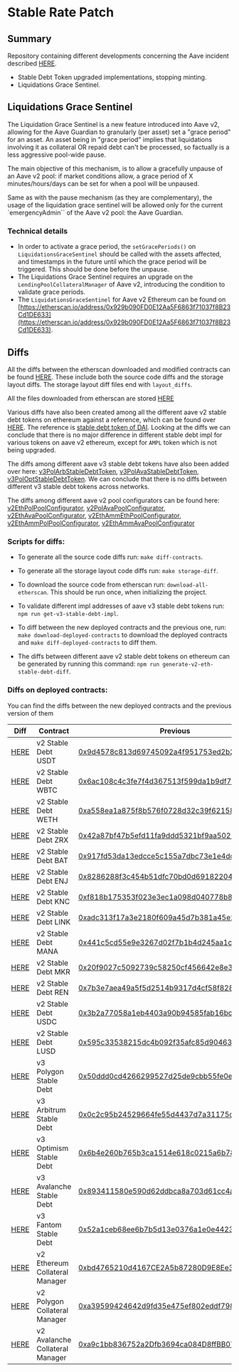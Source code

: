 # Stable Rate Patch

## Summary

Repository containing different developments concerning the Aave incident described [HERE](https://governance.aave.com/t/aave-v2-v3-security-incident-04-11-2023/15335/26).

- Stable Debt Token upgraded implementations, stopping minting.
- Liquidations Grace Sentinel.

## Liquidations Grace Sentinel

The Liquidation Grace Sentinel is a new feature introduced into Aave v2, allowing for the Aave Guardian to granularly (per asset) set a "grace period" for an asset.
An asset being in "grace period" implies that liquidations involving it as collateral OR repaid debt can't be processed, so factually is a less aggressive pool-wide pause.

The main objective of this mechanism, is to allow a gracefully unpause of an Aave v2 pool: if market conditions allow, a grace period of X minutes/hours/days can be set for when a pool will be unpaused.

Same as with the pause mechanism (as they are complementary), the usage of the liquidation grace sentinel will be allowed only for the current `emergencyAdmin`` of the Aave v2 pool: the Aave Guardian.

### Technical details

- In order to activate a grace period, the `setGracePeriods()` on `LiquidationsGraceSentinel` should be called with the assets affected, and timestamps in the future until which the grace period will be triggered.
  This should be done before the unpause.
- The Liquidations Grace Sentinel requires an upgrade on the `LendingPoolCollateralManager` of Aave v2, introducing the condition to validate grace periods.
- The `LiquidationsGraceSentinel` for Aave v2 Ethereum can be found on [https://etherscan.io/address/0x929b090FD0E12Aa5F6863f71037f8B23Cd1DE633](https://etherscan.io/address/0x929b090FD0E12Aa5F6863f71037f8B23Cd1DE633).

## Diffs

All the diffs between the etherscan downloaded and modified contracts can be found [HERE](./diffs). These include both the source code diffs and the storage layout diffs. The storage layout diff files end with `layout_diffs`.

All the files downloaded from etherscan are stored [HERE](./etherscan)

Various diffs have also been created among all the different aave v2 stable debt tokens on ethereum against a reference, which can be found over [HERE](./diffs/v2EthStableDebtAll). The reference is [stable debt token of DAI](https://etherscan.io/address/0xD23A44eB2db8AD0817c994D3533528C030279F7c). Looking at the diffs we can conclude that there is no major difference in different stable debt impl for various tokens on aave v2 ethereum, except for `AMPL` token which is not being upgraded.

The diffs among different aave v3 stable debt tokens have also been added over here: [v3PolArbStableDebtToken](diffs/v3PolArbStableDebtToken.md), [v3PolAvaStableDebtToken](diffs/v3PolAvaStableDebtToken.md), [v3PolOptStableDebtToken](diffs/v3PolOptStableDebtToken.md). We can conclude that there is no diffs between different v3 stable debt tokens across networks.

The diffs among different aave v2 pool configurators can be found here: [v2EthPolPoolConfigurator](diffs/v2EthPolPoolConfigurator.md), [v2PolAvaPoolConfigurator](diffs/v2PolAvaPoolConfigurator.md), [v2EthAvaPoolConfigurator](diffs/v2EthAvaPoolConfigurator.md), [v2EthAmmEthPoolConfigurator](diffs/v2EthAmmEthPoolConfigurator.md), [v2EthAmmPolPoolConfigurator](diffs/v2EthAmmPolPoolConfigurator.md), [v2EthAmmAvaPoolConfigurator](diffs/v2EthAmmAvaPoolConfigurator.md)

### Scripts for diffs:

- To generate all the source code diffs run: `make diff-contracts`.

- To generate all the storage layout code diffs run: `make storage-diff`.

- To download the source code from etherscan run: `download-all-etherscan`. This should be run once, when initializing the project.

- To validate different impl addresses of aave v3 stable debt tokens run: `npm run get-v3-stable-debt-impl`.

- To diff between the new deployed contracts and the previous one, run: `make download-deployed-contracts` to download the deployed contracts and `make diff-deployed-contracts` to diff them.

- The diffs between different aave v2 stable debt tokens on ethereum can be generated by running this command: `npm run generate-v2-eth-stable-debt-diff`.

### Diffs on deployed contracts:

You can find the diffs between the new deployed contracts and the previous version of them

| Diff                                            | Contract            | Previous                                                                                                              | New Deployed                                                                                                          |
| ----------------------------------------------- | ------------------- | --------------------------------------------------------------------------------------------------------------------- | --------------------------------------------------------------------------------------------------------------------- |
| [HERE](diffs/deployed/v2UsdtStableDebtToken.md) | v2 Stable Debt USDT | [0x9d4578c813d69745092a4f951753ed2b28056279](https://etherscan.io/address/0x9d4578c813d69745092a4f951753ed2b28056279) | [0xC61262D6ad449AC09B4087f46391Dd9A26b5888B](https://etherscan.io/address/0xC61262D6ad449AC09B4087f46391Dd9A26b5888B) |
| [HERE](diffs/deployed/v2WbtcStableDebtToken.md) | v2 Stable Debt WBTC | [0x6ac108c4c3fe7f4d367513f599da1b9df7c43433](https://etherscan.io/address/0x6ac108c4c3fe7f4d367513f599da1b9df7c43433) | [0x4f279f2046870F77cd9Ce63497f8A2D8689ef804](https://etherscan.io/address/0x4f279f2046870F77cd9Ce63497f8A2D8689ef804) |
| [HERE](diffs/deployed/v2WethStableDebtToken.md) | v2 Stable Debt WETH | [0xa558ea1a875f8b576f0728d32c39f62158e49b92](https://etherscan.io/address/0xa558ea1a875f8b576f0728d32c39f62158e49b92) | [0xEd14b4E51B04d4d0211474a721F77C0817166c2f](https://etherscan.io/address/0xEd14b4E51B04d4d0211474a721F77C0817166c2f) |
| [HERE](diffs/deployed/v2ZrxStableDebtToken.md)  | v2 Stable Debt ZRX  | [0x42a87bf47b5efd11fa9ddd5321bf9aa502233b74](https://etherscan.io/address/0x42a87bf47b5efd11fa9ddd5321bf9aa502233b74) | [0xffaCA447191d8196C8Cf96E5912b732063DE4307](https://etherscan.io/address/0xffaCA447191d8196C8Cf96E5912b732063DE4307) |
| [HERE](diffs/deployed/v2BatStableDebtToken.md)  | v2 Stable Debt BAT  | [0x917fd53da13edcce5c155a7dbc73e1e4dccd4267](https://etherscan.io/address/0x917fd53da13edcce5c155a7dbc73e1e4dccd4267) | [0x49B6645a9aa05f1Be24893136100467276399470](https://etherscan.io/address/0x49B6645a9aa05f1Be24893136100467276399470) |
| [HERE](diffs/deployed/v2EnjStableDebtToken.md)  | v2 Stable Debt ENJ  | [0x8286288f3c454b51dfc70bd0d6918220428b0741](https://etherscan.io/address/0x8286288f3c454b51dfc70bd0d6918220428b0741) | [0x0fB427f800C5E39E7d8029e19F515300d4bb22C2](https://etherscan.io/address/0x0fB427f800C5E39E7d8029e19F515300d4bb22C2) |
| [HERE](diffs/deployed/v2KncStableDebtToken.md)  | v2 Stable Debt KNC  | [0xf818b175353f023e3ec1a098d040778b835897c7](https://etherscan.io/address/0xf818b175353f023e3ec1a098d040778b835897c7) | [0x22a8FD718924ab2f9dd4D0326DD8ab99Ef21D0b3](https://etherscan.io/address/0x22a8FD718924ab2f9dd4D0326DD8ab99Ef21D0b3) |
| [HERE](diffs/deployed/v2LinkStableDebtToken.md) | v2 Stable Debt LINK | [0xadc313f17a3e2180f609a45d7b381a45e2e88a9f](https://etherscan.io/address/0xadc313f17a3e2180f609a45d7b381a45e2e88a9f) | [0x1B80694AF3D4e617c747423f992F532B8baE098b](https://etherscan.io/address/0x1B80694AF3D4e617c747423f992F532B8baE098b) |
| [HERE](diffs/deployed/v2ManaStableDebtToken.md) | v2 Stable Debt MANA | [0x441c5cd55e9e3267d02f7b1b4d245aa1c61891c3](https://etherscan.io/address/0x441c5cd55e9e3267d02f7b1b4d245aa1c61891c3) | [0xe0bf71fF662e8bbeb911ACEa765f4b8be052F59b](https://etherscan.io/address/0xe0bf71fF662e8bbeb911ACEa765f4b8be052F59b) |
| [HERE](diffs/deployed/v2MkrStableDebtToken.md)  | v2 Stable Debt MKR  | [0x20f9027c5092739c58250cf456642e8e3d4dbed5](https://etherscan.io/address/0x20f9027c5092739c58250cf456642e8e3d4dbed5) | [0xC4CFCE0b16199818Ad942a87902C9172ba005022](https://etherscan.io/address/0xC4CFCE0b16199818Ad942a87902C9172ba005022) |
| [HERE](diffs/deployed/v2RenStableDebtToken.md)  | v2 Stable Debt REN  | [0x7b3e7aea49a5f5d2514b9317d4cf58f828ac28c2](https://etherscan.io/address/0x7b3e7aea49a5f5d2514b9317d4cf58f828ac28c2) | [0x6F4B277366e10F68003A0a65Ef8f118f3D60B67E](https://etherscan.io/address/0x6F4B277366e10F68003A0a65Ef8f118f3D60B67E) |
| [HERE](diffs/deployed/v2UsdcStableDebtToken.md) | v2 Stable Debt USDC | [0x3b2a77058a1eb4403a90b94585fab16bc512e703](https://etherscan.io/address/0x3b2a77058a1eb4403a90b94585fab16bc512e703) | [0x8DFF7Fda82976452b6FB957F549944e7af7A3e6F](https://etherscan.io/address/0x8DFF7Fda82976452b6FB957F549944e7af7A3e6F) |
| [HERE](diffs/deployed/v2LusdStableDebtToken.md) | v2 Stable Debt LUSD | [0x595c33538215dc4b092f35afc85d904631263f4f](https://etherscan.io/address/0x595c33538215dc4b092f35afc85d904631263f4f) | [0x1363602E58e25929A15bE194a3D505Fd6F8BE751](https://etherscan.io/address/0x1363602E58e25929A15bE194a3D505Fd6F8BE751) |
| [HERE](diffs/deployed/v3PolStableDebtToken.md) | v3 Polygon Stable Debt | [0x50ddd0cd4266299527d25de9cbb55fe0eb8dac30](https://polygonscan.com/address/0x50ddd0cd4266299527d25de9cbb55fe0eb8dac30) | [0xf4294973b7e6f6c411dd8a388592e7c7d32f2486](https://polygonscan.com/address/0xf4294973b7e6f6c411dd8a388592e7c7d32f2486) |
| [HERE](diffs/deployed/v3ArbStableDebtToken.md) | v3 Arbitrum Stable Debt | [0x0c2c95b24529664fe55d4437d7a31175cfe6c4f7](https://arbiscan.io/address/0x0c2c95b24529664fe55d4437d7a31175cfe6c4f7) | [0xCB7113D3d572613BbFCeCf80d1341cFFE2A92C00](https://arbiscan.io/address/0xCB7113D3d572613BbFCeCf80d1341cFFE2A92C00) |
| [HERE](diffs/deployed/v3OptStableDebtToken.md) | v3 Optimism Stable Debt | [0x6b4e260b765b3ca1514e618c0215a6b7839ff93e](https://optimistic.etherscan.io/address/0x6b4e260b765b3ca1514e618c0215a6b7839ff93e) | [0x69713dA5fDfacf77E80C31F9B928Ec0Fc3716384](https://optimistic.etherscan.io/address/0x69713dA5fDfacf77E80C31F9B928Ec0Fc3716384) |
| [HERE](diffs/deployed/v3AvaStableDebtToken.md) | v3 Avalanche Stable Debt | [0x893411580e590d62ddbca8a703d61cc4a8c7b2b9](https://snowtrace.io/address/0x893411580e590d62ddbca8a703d61cc4a8c7b2b9) | [0xccf12894957E637Bd69693B12F3ba12b539C2D11](https://snowtrace.io/address/0xccf12894957E637Bd69693B12F3ba12b539C2D11) |
| [HERE](diffs/deployed/v3FanStableDebtToken.md) | v3 Fantom Stable Debt | [0x52a1ceb68ee6b7b5d13e0376a1e0e4423a8ce26e](https://ftmscan.com/address/0x52a1ceb68ee6b7b5d13e0376a1e0e4423a8ce26e) | [0xa88c6D90eAe942291325f9ae3c66f3563B93FE10](https://ftmscan.com/address/0xa88c6D90eAe942291325f9ae3c66f3563B93FE10) |
| [HERE](diffs/deployed/v2EthLendingPoolCollateralManager.md) | v2 Ethereum Collateral Manager | [0xbd4765210d4167CE2A5b87280D9E8Ee316D5EC7C](https://etherscan.io/address/0xbd4765210d4167CE2A5b87280D9E8Ee316D5EC7C) | [0x368e6441bB27159c6e8e6d3bbd9147BEcBA915E3](https://etherscan.io/address/0x368e6441bB27159c6e8e6d3bbd9147BEcBA915E3) |
| [HERE](diffs/deployed/v2PolLendingPoolCollateralManager.md) | v2 Polygon Collateral Manager | [0xa39599424642d9fd35e475ef802eddf798dc555b](https://polygonscan.com/address/0xa39599424642d9fd35e475ef802eddf798dc555b) | [0xAdDb96Fb6A795faf042DD25BD4710267C41D1F74](https://polygonscan.com/address/0xAdDb96Fb6A795faf042DD25BD4710267C41D1F74) |
| [HERE](diffs/deployed/v2AvaLendingPoolCollateralManager.md) | v2 Avalanche Collateral Manager | [0xa9c1bb836752a2Dfb3694ca084D8ffBB07768771](https://snowtrace.io/address/0xa9c1bb836752a2Dfb3694ca084D8ffBB07768771) | [0x69a45013f047a65422defdd0c43f09530d7025c0](https://snowtrace.io/address/0x69a45013f047a65422defdd0c43f09530d7025c0) |
